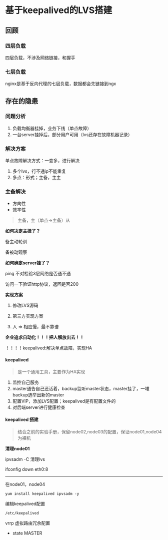 # 基于keepalived的LVS搭建

## 回顾

### 四层负载

四层负载，不涉及网络链接，和握手

### 七层负载

nginx是基于反向代理的七层负载，数据都会先链接到ngx



## 存在的隐患

### 问题分析

1. 负载均衡器挂掉，业务下线（单点故障）
2. 一台server挂掉后，部分用户可用（lvs还存在故障机器记录）

### 解决方案

单点故障解决方式：一变多，进行解决

1. 多个lvs，行不通ip不能重复
2. 多点：形式；主备，主主

### 主备解决

- 方向性
- 效率性

> 主备，主（单点->主备）从

**如何决定主挂了？**

备主动轮训

备被动观察



**如何确定server挂了？**

ping 不对检验3层网络是否通不通

访问一下验证http协议，返回是否200



**实现方案**

1. 修改LVS源码

2. 第三方实现方案
3. 人  => 相应慢，最不靠谱

**企业追求自动化！！！把人解放出去！！**

！！！！keepalived:解决单点故障，实现HA

#### keepalived

> 是一个通用工具，主要作为HA实现

1. 监控自己服务
2. master通告自己还活着，backup监听master状态，master挂了，一堆backup选举出新的master
3. 配置VIP，添加LVS配置；keepalived是有配置文件的
4. 对后端server进行健康检查



#### keepalived 搭建

> 结合之前的实验手册，保留node02,node03的配置，保证node01,node04为裸机

**清理node01**

ipvsadm -C 清理lvs

ifconfig down eth0:8

---

在node01，node04

`yum install keepalived ipvsadm -y`

编辑keepalived配置

`/etc/keepalived`

vrrp 虚拟路由冗余配置 

- state MASTER

